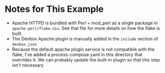 # Notes for This Example

* Apache HTTPD is bundled with Perl + mod_perl as a single package in `apache-perl/flake.nix`. See that file for more details on how the flake is built.
* The Devbox Apache plugin is manually added in the `include` section of `devbox.json`
* Because the default apache plugin service is not compatible with the flake, I've added a process-compose.yaml in this directory that overrides it. We can probably update the built-in plugin so that this step isn't necessary
